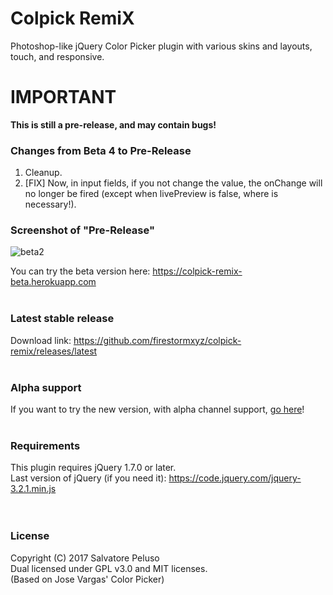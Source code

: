 # Colpick RemiX
Photoshop-like jQuery Color Picker plugin with various skins and layouts, touch, and responsive. <br>

# IMPORTANT
<b> This is still a pre-release, and may contain bugs! </b>

### Changes from Beta 4 to Pre-Release
1. Cleanup.
2. [FIX] Now, in input fields, if you not change the value, the onChange will no longer be fired (except when livePreview is false, where is necessary!).


### Screenshot of "Pre-Release"
![beta2](https://user-images.githubusercontent.com/32025549/33090850-a8b8208a-cef5-11e7-8e8c-c1b7565d049b.png)

You can try the beta version here: <a href="https://colpick-remix-beta.herokuapp.com/">https://colpick-remix-beta.herokuapp.com</a> <br><br>


### Latest stable release
Download link: <a href="https://github.com/firestormxyz/colpick-remix/releases/latest">https://github.com/firestormxyz/colpick-remix/releases/latest</a> <br><br>

### Alpha support
If you want to try the new version, with alpha channel support, <a href="https://github.com/firestormxyz/colpick-remix/tree/alpha-support">go here</a>! <br><br>

### Requirements
This plugin requires jQuery 1.7.0 or later. <br>
Last version of jQuery (if you need it): <a href="https://code.jquery.com/jquery-3.2.1.min.js">https://code.jquery.com/jquery-3.2.1.min.js</a> <br><br><br>


### License
Copyright (C) 2017 Salvatore Peluso <br>
Dual licensed under GPL v3.0 and MIT licenses. <br>
(Based on Jose Vargas' Color Picker)
